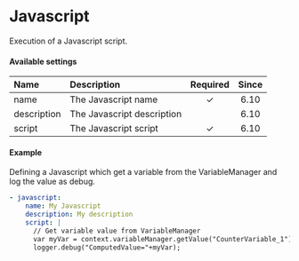 # Javascript
Execution of a Javascript script.

#### Available settings
| Name        | Description                                 | Required | Since |
|:----------- |:------------------------------------------- |:--------:|:-----:|
| name        | The Javascript name                         | &#x2713; |6.10|
| description |  The Javascript description                 |          |6.10|
| script      |  The Javascript script                      | &#x2713; |6.10|


#### Example
Defining a Javascript which get a variable from the VariableManager and log the value as debug.
```yaml
- javascript:
    name: My Javascript
    description: My description
    script: |
      // Get variable value from VariableManager
      var myVar = context.variableManager.getValue("CounterVariable_1");
      logger.debug("ComputedValue="+myVar);
```